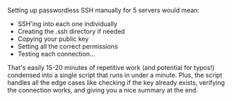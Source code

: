 Setting up passwordless SSH manually for 5 servers would mean:

- SSH'ing into each one individually
- Creating the .ssh directory if needed
- Copying your public key
- Setting all the correct permissions
- Testing each connection...

That's easily 15-20 minutes of repetitive work (and potential for typos!) condensed into a single script that runs in under a minute. Plus, the script handles all the edge cases like checking if the key already exists, verifying the connection works, and giving you a nice summary at the end.

<br>
